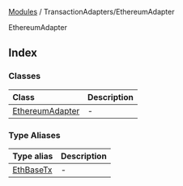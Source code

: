 [Modules](../../README.md) / TransactionAdapters/EthereumAdapter

EthereumAdapter

## Index

### Classes

| Class | Description |
| :------ | :------ |
| [EthereumAdapter](classes/EthereumAdapter.md) | - |

### Type Aliases

| Type alias | Description |
| :------ | :------ |
| [EthBaseTx](type-aliases/EthBaseTx.md) | - |
